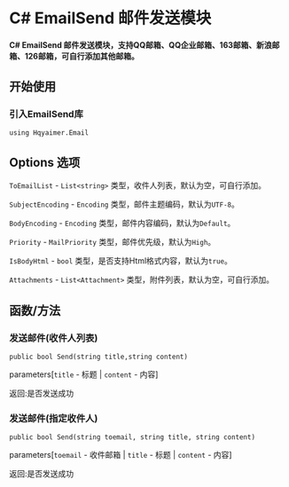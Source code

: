 C# EmailSend 邮件发送模块
===========================

#### C# EmailSend 邮件发送模块，支持QQ邮箱、QQ企业邮箱、163邮箱、新浪邮箱、126邮箱，可自行添加其他邮箱。

开始使用
-------

### 引入EmailSend库

`using Hqyaimer.Email`

Options 选项
----

`ToEmailList` - `List<string>` 类型，收件人列表，默认为空，可自行添加。

`SubjectEncoding` - `Encoding` 类型，邮件主题编码，默认为`UTF-8`。

`BodyEncoding` - `Encoding` 类型，邮件内容编码，默认为`Default`。

`Priority` - `MailPriority` 类型，邮件优先级，默认为`High`。

`IsBodyHtml` - `bool` 类型，是否支持Html格式内容，默认为`true`。

`Attachments` - `List<Attachment>` 类型，附件列表，默认为空，可自行添加。

函数/方法
----

### 发送邮件(收件人列表)

`public bool Send(string title,string content)`

parameters[`title` - 标题 | `content` - 内容]

返回:是否发送成功

### 发送邮件(指定收件人)

`public bool Send(string toemail, string title, string content)`

parameters[`toemail` - 收件邮箱 | `title` - 标题 | `content` - 内容]

返回:是否发送成功
